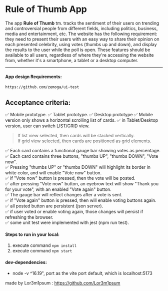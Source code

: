 # Rule of Thumb App

The app <b>Rule of Thumb</b> tm. tracks the sentiment of their users on trending and controversial people from different fields, including politics, business, media and entertainment, etc. The website has the following requirement: they need to present their users with an easy way to share their opinion on each presented celebrity, using votes (thumbs up and down), and display the results to the user while the poll is open. These features should be available to all users, regardless of where they're accessing the website from, whether it's a smartphone, a tablet or a desktop computer.
___   

#### App design Requirements:
    https://github.com/zemoga/ui-test   


## Acceptance criteria:  
✅ Mobile prototype. 
✅ Tablet prototype. 
✅ Desktop prototype
✅ Mobile version only shows a horizontal scrolling list of cards.
✅ in Tablet/Desktop version, user can switch LIST/GRID view.  
  > If list view selected, then cards will be stacked vertically.  
  > If grid view selected, then cards are positioned as grid elements.  

✅ Each card contains a functional gauge bar showing votes as percentage.  
✅ Each card contains three buttons, "thumbs UP", "thumbs DOWN", "Vote now".  
✅ Pressing "thumbs UP" or "thumbs DOWN" will highlight its border in white color, and will enable "Vote now" button.  
✅ if "Vote now" button is pressed, then the vote will be posted.  
✅ after pressing "Vote now" button, an eyebrow text will show "Thank you for your vote", with an enabled "Vote again" button.  
✅ The gauge bar will reflect changes after a vote is sent.  
✅ if "Vote again" button is pressed, then will enable voting buttons again.  
✅ all posted button are persistent (json server).  
✅ if user voted or enable voting again, those changes will persist if refreshing the browser.  
✅ some unit test were implemented with jest (npm run test).  

#### Steps to run in your local:

1. execute command <code>npm install</code>
2. execute command <code>npm start</code>


#### dev-dependencies:
- node -v ^16.19", port as the vite port default, which is localhost:5173

made by Lor3m1psum : https://github.com/Lor3m1psum
